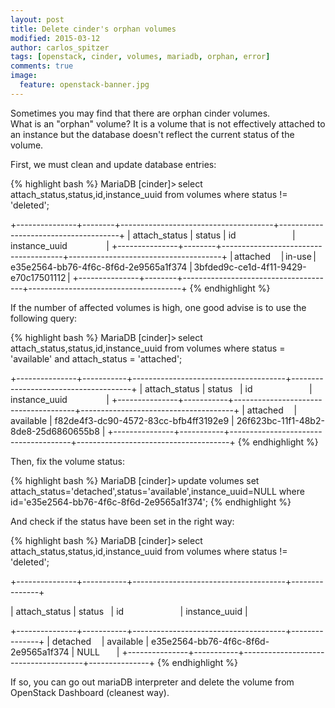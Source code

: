```yaml
---
layout: post
title: Delete cinder's orphan volumes
modified: 2015-03-12
author: carlos_spitzer
tags: [openstack, cinder, volumes, mariadb, orphan, error]
comments: true
image:
  feature: openstack-banner.jpg
---
```


Sometimes you may find that there are orphan cinder volumes.  
What is an "orphan" volume? It is a volume that is not effectively attached to an instance but the database doesn't reflect the current status of the volume.  
  
First, we must clean and update database entries:

{% highlight bash %}
MariaDB [cinder]> select attach_status,status,id,instance_uuid from volumes where status != 'deleted'; 

+---------------+--------+--------------------------------------+--------------------------------------+ 
| attach_status | status | id                                   | instance_uuid                        | 
+---------------+--------+--------------------------------------+--------------------------------------+ 
| attached      | in-use | e35e2564-bb76-4f6c-8f6d-2e9565a1f374 | 3bfded9c-ce1d-4f11-9429-e70c17501112 | 
+---------------+--------+--------------------------------------+--------------------------------------+ 
{% endhighlight %}

If the number of affected volumes is high, one good advise is to use the following query:

{% highlight bash %}
MariaDB [cinder]> select attach_status,status,id,instance_uuid from volumes where status = 'available' and attach_status = 'attached'; 

+---------------+-----------+--------------------------------------+--------------------------------------+ 
| attach_status | status    | id                                   | instance_uuid                        | 
+---------------+-----------+--------------------------------------+--------------------------------------+ 
| attached      | available | f82de4f3-dc90-4572-83cc-bfb4ff3192e9 | 26f623bc-11f1-48b2-8de8-25d6860655b8 | 
+---------------+-----------+--------------------------------------+--------------------------------------+ 
{% endhighlight %}

Then, fix the volume status:

{% highlight bash %}
MariaDB [cinder]> update volumes set attach_status='detached',status='available',instance_uuid=NULL where id='e35e2564-bb76-4f6c-8f6d-2e9565a1f374'; 
{% endhighlight %}

And check if the status have been set in the right way:

{% highlight bash %}
MariaDB [cinder]> select attach_status,status,id,instance_uuid from volumes where status != 'deleted'; 

+---------------+-----------+--------------------------------------+---------------+ 

| attach_status | status    | id                                   | instance_uuid | 

+---------------+-----------+--------------------------------------+---------------+ 
| detached      | available | e35e2564-bb76-4f6c-8f6d-2e9565a1f374 | NULL          | 
+---------------+-----------+--------------------------------------+---------------+
{% endhighlight %}

If so, you can go out mariaDB interpreter and delete the volume from OpenStack Dashboard (cleanest way).

